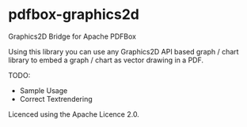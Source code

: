 # pdfbox-graphics2d
Graphics2D Bridge for Apache PDFBox

Using this library you can use any Graphics2D API based graph / chart library to embed a graph / chart as vector drawing in a PDF.

TODO:
 - Sample Usage
 - Correct Textrendering

Licenced using the Apache Licence 2.0.